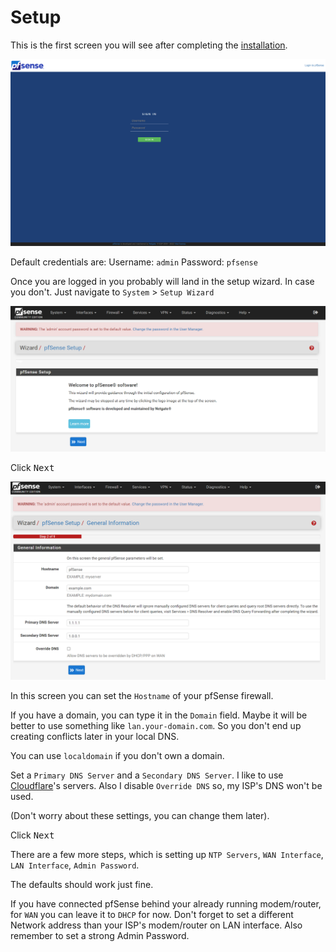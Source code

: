 # Setup

This is the first screen you will see after completing the [installation](./2-installation.md).

![pfsense-login.png](img/pfsense-login.png)

Default credentials are:
Username: `admin`
Password: `pfsense`

Once you are logged in you probably will land in the setup wizard. In case you don't.
Just navigate to `System` > `Setup Wizard`

![pfsense-wizard-step1.png](img/pfsense-wizard-step1.png)

Click <kbd>Next</kbd>

![pfsense-step2.png](img/pfsense-step2.png)

In this screen you can set the `Hostname` of your pfSense firewall.

If you have a domain, you can type it in the `Domain` field.
Maybe it will be better to use something like `lan.your-domain.com`.
So you don't end up creating conflicts later in your local DNS.

You can use `localdomain` if you don't own a domain.

Set a `Primary DNS Server` and a `Secondary DNS Server`.
I like to use [Cloudflare](https://www.cloudflare.com/)'s servers.
Also I disable `Override DNS` so, my ISP's DNS won't be used.

(Don't worry about these settings, you can change them later).

Click <kbd>Next</kbd>

There are a few more steps, which is setting up `NTP Servers`, `WAN Interface`, `LAN Interface`, `Admin Password`.

The defaults should work just fine.

If you have connected pfSense behind your already running modem/router, for `WAN` you can leave it to `DHCP` for now.
Don't forget to set a different Network address than your ISP's modem/router on LAN interface.
Also remember to set a strong Admin Password.
